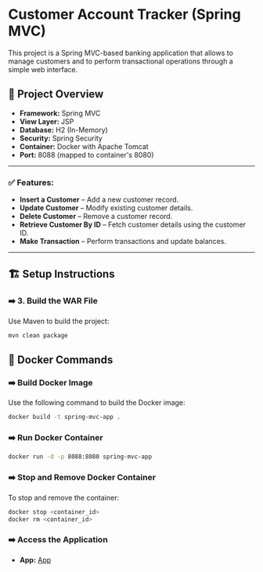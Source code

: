 # Customer Account Tracker (Spring MVC)

This project is a Spring MVC-based banking application that allows to manage customers and to perform transactional operations through a simple web interface.

## 🚀 **Project Overview**
- **Framework:** Spring MVC  
- **View Layer:** JSP  
- **Database:** H2 (In-Memory)  
- **Security:** Spring Security  
- **Container:** Docker with Apache Tomcat  
- **Port:** 8088 (mapped to container's 8080)  
---

### ✅ **Features:**
- **Insert a Customer** – Add a new customer record.  
- **Update Customer** – Modify existing customer details.  
- **Delete Customer** – Remove a customer record.  
- **Retrieve Customer By ID** – Fetch customer details using the customer ID.  
- **Make Transaction** – Perform transactions and update balances. 
---
## 🏗️ **Setup Instructions**

### ➡️ 3. **Build the WAR File**
Use Maven to build the project:
```bash
mvn clean package
```
## 🐳 **Docker Commands**

### ➡️ **Build Docker Image**
Use the following command to build the Docker image:
```bash
docker build -t spring-mvc-app .
```
### ➡️ **Run Docker Container**
```bash
docker run -d -p 8088:8080 spring-mvc-app
```
### ➡️ **Stop and Remove Docker Container**
To stop and remove the container:
```bash
docker stop <container_id>
docker rm <container_id>
```
### ➡️ **Access the Application**
- **App:** [App](http://localhost:8088/bank/)  



